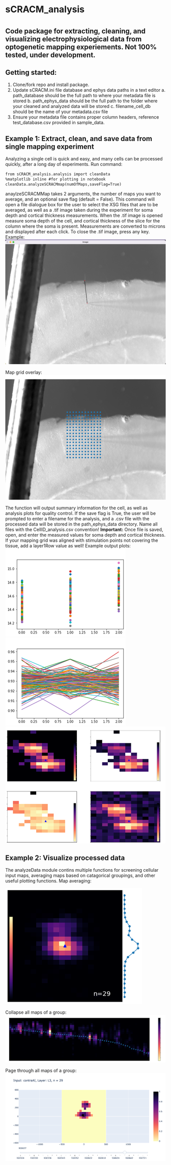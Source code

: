 # sCRACM_analysis
# 
## Code package for extracting, cleaning, and visualizing electrophysiological data from optogenetic mapping experiements. Not 100% tested, under development.

## Getting started: 
 1. Clone/fork repo and install package.
 2. Update sCRACM.ini file database and ephys data paths in a text editor 
	a. path_database should be the full path to where your metadata file is stored 
	b. path_ephys_data should be the full path to the folder where your cleaned and analyzed data will be stored
	c. filename_cell_db should be the name of your metadata.csv file
 3. Ensure your metadata file contains proper column headers, reference test_database.csv provided in sample_data.

## Example 1: Extract, clean, and save data from single mapping experiment
Analyzing a single cell is quick and easy, and many cells can be processed quickly, after a long day of experiments. Run command: 
``` 
from sCRACM_analysis.analysis import cleanData
%matplotlib inline #for plotting in notebook
cleanData.analyzeSCRACMmap(numOfMaps,saveFlag=True)
```
anaylzeSCRACMMap takes 2 arguments, the number of maps you want to average, and an optional save flag (default = False). This command will open a file dialogue box for the user to select the XSG files that are to be averaged, as well as a .tif image taken during the experiment for soma depth and cortical thickness measurements. When the .tif image is opened measure soma depth of the cell, and cortical thickness of the slice for the column where the soma is present. Measurements are converted to microns and displayed after each click. To close the .tif image, press any key. 
Example: 
![My_Image](example_images/measure.png)

Map grid overlay:
![My_Image](example_images/grid.png)

The function will output summary information for the cell, as well as analysis plots for quality control. If the save flag is True, the user will be prompted to enter a filename for the analysis, and a .csv file with the processed data will be stored in the path_ephys_data directory. Name all files with the CellID_analysis.csv convention! 
**Important:** Once file is saved, open, and enter the measured values for soma depth and cortical thickness. If your mapping grid was aligned with stimulation points not covering the tissue, add a layer1Row value as well! 
Example output plots: 
![My_Image](example_images/Racc.png)
![My_Image](example_images/Rinput_ratio.png)
![My_Image](example_images/analysis_plots.png)

## Example 2: Visualize processed data 
The analyzeData module contins multiple functions for screening cellular input maps, averaging maps based on catagorical groupings, and other useful plotting functions.
Map averaging: 

![My_Image](example_images/average.png)

Collapse all maps of a group: 
![My_Image](example_images/collapse.png)

Page through all maps of a group:
![My_Image](example_images/page.png)

